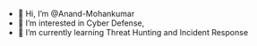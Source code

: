 - 👋 Hi, I’m @Anand-Mohankumar
- 👀 I’m interested in Cyber Defense,
- 🌱 I’m currently learning Threat Hunting and Incident Response

<!---
Anand-Mohankumar/Anand-Mohankumar is a ✨ special ✨ repository because its `README.md` (this file) appears on your GitHub profile.
You can click the Preview link to take a look at your changes.
--->

